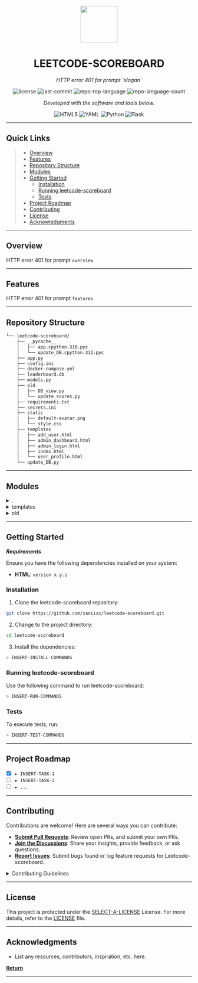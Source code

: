 <p align="center">
  <img src="https://cdn-icons-png.flaticon.com/512/6295/6295417.png" width="100" />
</p>
<p align="center">
    <h1 align="center">LEETCODE-SCOREBOARD</h1>
</p>
<p align="center">
    <em>HTTP error 401 for prompt `slogan`</em>
</p>
<p align="center">
	<img src="https://img.shields.io/github/license/zaniixx/leetcode-scoreboard.git?style=flat&color=0080ff" alt="license">
	<img src="https://img.shields.io/github/last-commit/zaniixx/leetcode-scoreboard.git?style=flat&logo=git&logoColor=white&color=0080ff" alt="last-commit">
	<img src="https://img.shields.io/github/languages/top/zaniixx/leetcode-scoreboard.git?style=flat&color=0080ff" alt="repo-top-language">
	<img src="https://img.shields.io/github/languages/count/zaniixx/leetcode-scoreboard.git?style=flat&color=0080ff" alt="repo-language-count">
<p>
<p align="center">
		<em>Developed with the software and tools below.</em>
</p>
<p align="center">
	<img src="https://img.shields.io/badge/HTML5-E34F26.svg?style=flat&logo=HTML5&logoColor=white" alt="HTML5">
	<img src="https://img.shields.io/badge/YAML-CB171E.svg?style=flat&logo=YAML&logoColor=white" alt="YAML">
	<img src="https://img.shields.io/badge/Python-3776AB.svg?style=flat&logo=Python&logoColor=white" alt="Python">
	<img src="https://img.shields.io/badge/Flask-000000.svg?style=flat&logo=Flask&logoColor=white" alt="Flask">
</p>
<hr>

##  Quick Links

> - [ Overview](#-overview)
> - [ Features](#-features)
> - [ Repository Structure](#-repository-structure)
> - [ Modules](#-modules)
> - [ Getting Started](#-getting-started)
>   - [ Installation](#-installation)
>   - [ Running leetcode-scoreboard](#-running-leetcode-scoreboard)
>   - [ Tests](#-tests)
> - [ Project Roadmap](#-project-roadmap)
> - [ Contributing](#-contributing)
> - [ License](#-license)
> - [ Acknowledgments](#-acknowledgments)

---

##  Overview

HTTP error 401 for prompt `overview`

---

##  Features

HTTP error 401 for prompt `features`

---

##  Repository Structure

```sh
└── leetcode-scoreboard/
    ├── __pycache__
    │   ├── app.cpython-310.pyc
    │   └── update_DB.cpython-312.pyc
    ├── app.py
    ├── config.ini
    ├── docker-compose.yml
    ├── leaderboard.db
    ├── models.py
    ├── old
    │   ├── DB_view.py
    │   └── update_scores.py
    ├── requirements.txt
    ├── secrets.ini
    ├── static
    │   ├── default-avatar.png
    │   └── style.css
    ├── templates
    │   ├── add_user.html
    │   ├── admin_dashboard.html
    │   ├── admin_login.html
    │   ├── index.html
    │   └── user_profile.html
    └── update_DB.py
```

---

##  Modules

<details closed><summary>.</summary>

| File                                                                                                    | Summary                                        |
| ---                                                                                                     | ---                                            |
| [docker-compose.yml](https://github.com/zaniixx/leetcode-scoreboard.git/blob/master/docker-compose.yml) | HTTP error 401 for prompt `docker-compose.yml` |
| [update_DB.py](https://github.com/zaniixx/leetcode-scoreboard.git/blob/master/update_DB.py)             | HTTP error 401 for prompt `update_DB.py`       |
| [models.py](https://github.com/zaniixx/leetcode-scoreboard.git/blob/master/models.py)                   | HTTP error 401 for prompt `models.py`          |
| [requirements.txt](https://github.com/zaniixx/leetcode-scoreboard.git/blob/master/requirements.txt)     | HTTP error 401 for prompt `requirements.txt`   |
| [app.py](https://github.com/zaniixx/leetcode-scoreboard.git/blob/master/app.py)                         | HTTP error 401 for prompt `app.py`             |

</details>

<details closed><summary>templates</summary>

| File                                                                                                                  | Summary                                                    |
| ---                                                                                                                   | ---                                                        |
| [index.html](https://github.com/zaniixx/leetcode-scoreboard.git/blob/master/templates/index.html)                     | HTTP error 401 for prompt `templates/index.html`           |
| [admin_dashboard.html](https://github.com/zaniixx/leetcode-scoreboard.git/blob/master/templates/admin_dashboard.html) | HTTP error 401 for prompt `templates/admin_dashboard.html` |
| [user_profile.html](https://github.com/zaniixx/leetcode-scoreboard.git/blob/master/templates/user_profile.html)       | HTTP error 401 for prompt `templates/user_profile.html`    |
| [add_user.html](https://github.com/zaniixx/leetcode-scoreboard.git/blob/master/templates/add_user.html)               | HTTP error 401 for prompt `templates/add_user.html`        |
| [admin_login.html](https://github.com/zaniixx/leetcode-scoreboard.git/blob/master/templates/admin_login.html)         | HTTP error 401 for prompt `templates/admin_login.html`     |

</details>

<details closed><summary>old</summary>

| File                                                                                                    | Summary                                          |
| ---                                                                                                     | ---                                              |
| [DB_view.py](https://github.com/zaniixx/leetcode-scoreboard.git/blob/master/old/DB_view.py)             | HTTP error 401 for prompt `old/DB_view.py`       |
| [update_scores.py](https://github.com/zaniixx/leetcode-scoreboard.git/blob/master/old/update_scores.py) | HTTP error 401 for prompt `old/update_scores.py` |

</details>

---

##  Getting Started

***Requirements***

Ensure you have the following dependencies installed on your system:

* **HTML**: `version x.y.z`

###  Installation

1. Clone the leetcode-scoreboard repository:

```sh
git clone https://github.com/zaniixx/leetcode-scoreboard.git
```

2. Change to the project directory:

```sh
cd leetcode-scoreboard
```

3. Install the dependencies:

```sh
> INSERT-INSTALL-COMMANDS
```

###  Running leetcode-scoreboard

Use the following command to run leetcode-scoreboard:

```sh
> INSERT-RUN-COMMANDS
```

###  Tests

To execute tests, run:

```sh
> INSERT-TEST-COMMANDS
```

---

##  Project Roadmap

- [X] `► INSERT-TASK-1`
- [ ] `► INSERT-TASK-2`
- [ ] `► ...`

---

##  Contributing

Contributions are welcome! Here are several ways you can contribute:

- **[Submit Pull Requests](https://github.com/zaniixx/leetcode-scoreboard.git/blob/main/CONTRIBUTING.md)**: Review open PRs, and submit your own PRs.
- **[Join the Discussions](https://github.com/zaniixx/leetcode-scoreboard.git/discussions)**: Share your insights, provide feedback, or ask questions.
- **[Report Issues](https://github.com/zaniixx/leetcode-scoreboard.git/issues)**: Submit bugs found or log feature requests for Leetcode-scoreboard.

<details closed>
    <summary>Contributing Guidelines</summary>

1. **Fork the Repository**: Start by forking the project repository to your GitHub account.
2. **Clone Locally**: Clone the forked repository to your local machine using a Git client.
   ```sh
   git clone https://github.com/zaniixx/leetcode-scoreboard.git
   ```
3. **Create a New Branch**: Always work on a new branch, giving it a descriptive name.
   ```sh
   git checkout -b new-feature-x
   ```
4. **Make Your Changes**: Develop and test your changes locally.
5. **Commit Your Changes**: Commit with a clear message describing your updates.
   ```sh
   git commit -m 'Implemented new feature x.'
   ```
6. **Push to GitHub**: Push the changes to your forked repository.
   ```sh
   git push origin new-feature-x
   ```
7. **Submit a Pull Request**: Create a PR against the original project repository. Clearly describe the changes and their motivations.

Once your PR is reviewed and approved, it will be merged into the main branch.

</details>

---

##  License

This project is protected under the [SELECT-A-LICENSE](https://choosealicense.com/licenses) License. For more details, refer to the [LICENSE](https://choosealicense.com/licenses/) file.

---

##  Acknowledgments

- List any resources, contributors, inspiration, etc. here.

[**Return**](#-quick-links)

---
